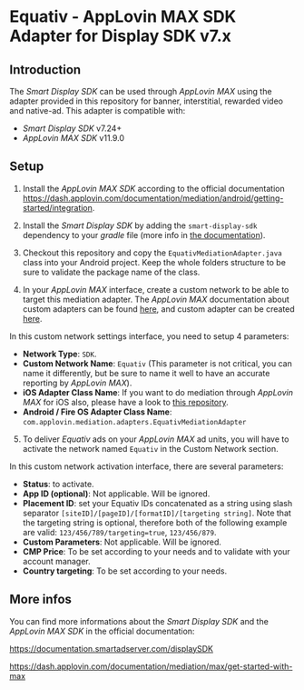 Equativ - AppLovin MAX SDK Adapter for Display SDK v7.x
==============================================

Introduction
------------
The _Smart Display SDK_ can be used through _AppLovin MAX_ using the adapter provided in this repository for banner, interstitial, rewarded video and native-ad. This adapter is compatible with:
* _Smart Display SDK_ v7.24+
* _AppLovin MAX SDK_ v11.9.0

Setup
-----

1) Install the _AppLovin MAX SDK_ according to the official documentation https://dash.applovin.com/documentation/mediation/android/getting-started/integration.

2) Install the _Smart Display SDK_ by adding the `smart-display-sdk` dependency to your _gradle_ file (more info in [the documentation](https://documentation.smartadserver.com/displaySDK/android/gettingstarted.html)).

3) Checkout this repository and copy the `EquativMediationAdapter.java` class into your Android project. Keep the whole folders structure to be sure to validate the package name of the class.

4) In your _AppLovin MAX_ interface, create a custom network to be able to target this mediation adapter. The _AppLovin MAX_ documentation about custom adapters can be found [here](https://dash.applovin.com/documentation/mediation/ui-max/networks/connect-networks), and custom adapter can be created [here](https://dash.applovin.com/o/mediation/networks/580541/customNetwork/create).

In this custom network settings interface, you need to setup 4 parameters:
* __Network Type__: `SDK`.
* __Custom Network Name__: `Equativ` (This parameter is not critical, you can name it differently, but be sure to name it well to have an accurate reporting by _AppLovin MAX_).
* __iOS Adapter Class Name__: If you want to do mediation through _AppLovin MAX_ for iOS also, please have a look to [this repository](https://github.com/smartadserver/Equativ-AppLovin-MAX-Mediation-Adapter-iOS).
* __Android / Fire OS Adapter Class Name__: `com.applovin.mediation.adapters.EquativMediationAdapter`

5) To deliver _Equativ_ ads on your _AppLovin MAX_ ad units, you will have to activate the network named `Equativ` in the Custom Network section.

In this custom network activation interface, there are several parameters:
* __Status__: to activate.
* __App ID (optional)__: Not applicable. Will be ignored.
* __Placement ID__: set your Equativ IDs concatenated as a string using slash separator `[siteID]/[pageID]/[formatID]/[targeting string]`. Note that the targeting string is optional, therefore both of the following example are valid: `123/456/789/targeting=true`, `123/456/879`.
* __Custom Parameters__: Not applicable. Will be ignored.
* __CMP Price__: To be set according to your needs and to validate with your account manager.
* __Country targeting__: To be set according to your needs.

More infos
----------
You can find more informations about the _Smart Display SDK_ and the _AppLovin MAX SDK_ in the official documentation:

https://documentation.smartadserver.com/displaySDK

https://dash.applovin.com/documentation/mediation/max/get-started-with-max
